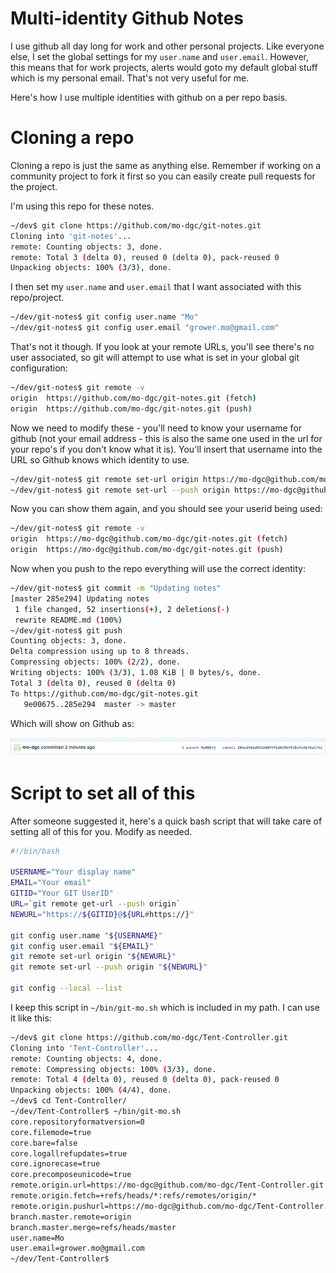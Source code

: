 # Multi-identity Github Notes

I use github all day long for work and other personal projects.  Like everyone else, I set the global settings for my ```user.name``` and ```user.email```.  However, this means that for work projects, alerts would goto my default global stuff which is my personal email.  That's not very useful for me.  

Here's how I use multiple identities with github on a per repo basis.

# Cloning a repo

Cloning a repo is just the same as anything else.  Remember if working on a community project to fork it first so you can easily create pull requests for the project.

I'm using this repo for these notes.

```bash
~/dev$ git clone https://github.com/mo-dgc/git-notes.git
Cloning into 'git-notes'...
remote: Counting objects: 3, done.
remote: Total 3 (delta 0), reused 0 (delta 0), pack-reused 0
Unpacking objects: 100% (3/3), done.
```

I then set my ```user.name``` and ```user.email``` that I want associated with this repo/project.

```bash
~/dev/git-notes$ git config user.name "Mo"
~/dev/git-notes$ git config user.email "grower.mo@gmail.com"
```

That's not it though.  If you look at your remote URLs, you'll see there's no user associated, so git will attempt to use what is set in your global git configuration:


```bash
~/dev/git-notes$ git remote -v
origin	https://github.com/mo-dgc/git-notes.git (fetch)
origin	https://github.com/mo-dgc/git-notes.git (push)
```

Now we need to modify these - you'll need to know your username for github (not your email address - this is also the same one used in the url for your repo's if you don't know what it is).  You'll insert that username into the URL so Github knows which identity to use.

```bash
~/dev/git-notes$ git remote set-url origin https://mo-dgc@github.com/mo-dgc/git-notes.git
~/dev/git-notes$ git remote set-url --push origin https://mo-dgc@github.com/mo-dgc/git-notes.git
```

Now you can show them again, and you should see your userid being used:
```bash
~/dev/git-notes$ git remote -v
origin	https://mo-dgc@github.com/mo-dgc/git-notes.git (fetch)
origin	https://mo-dgc@github.com/mo-dgc/git-notes.git (push)
```

Now when you push to the repo everything will use the correct identity:

```bash
~/dev/git-notes$ git commit -m "Updating notes"
[master 285e294] Updating notes
 1 file changed, 52 insertions(+), 2 deletions(-)
 rewrite README.md (100%)
~/dev/git-notes$ git push
Counting objects: 3, done.
Delta compression using up to 8 threads.
Compressing objects: 100% (2/2), done.
Writing objects: 100% (3/3), 1.08 KiB | 0 bytes/s, done.
Total 3 (delta 0), reused 0 (delta 0)
To https://github.com/mo-dgc/git-notes.git
   9e00675..285e294  master -> master
```

Which will show on Github as:

![Example Commit](example-commit.jpg)

# Script to set all of this

After someone suggested it, here's a quick bash script that will take care of setting all of this for you.  Modify as needed.  

```bash
#!/bin/bash

USERNAME="Your display name"
EMAIL="Your email"
GITID="Your GIT UserID"
URL=`git remote get-url --push origin`
NEWURL="https://${GITID}@${URL#https://}"

git config user.name "${USERNAME}"
git config user.email "${EMAIL}"
git remote set-url origin "${NEWURL}"
git remote set-url --push origin "${NEWURL}"

git config --local --list
```

I keep this script in ```~/bin/git-mo.sh``` which is included in my path.  I can use it like this:

```bash
~/dev$ git clone https://github.com/mo-dgc/Tent-Controller.git
Cloning into 'Tent-Controller'...
remote: Counting objects: 4, done.
remote: Compressing objects: 100% (3/3), done.
remote: Total 4 (delta 0), reused 0 (delta 0), pack-reused 0
Unpacking objects: 100% (4/4), done.
~/dev$ cd Tent-Controller/
~/dev/Tent-Controller$ ~/bin/git-mo.sh 
core.repositoryformatversion=0
core.filemode=true
core.bare=false
core.logallrefupdates=true
core.ignorecase=true
core.precomposeunicode=true
remote.origin.url=https://mo-dgc@github.com/mo-dgc/Tent-Controller.git
remote.origin.fetch=+refs/heads/*:refs/remotes/origin/*
remote.origin.pushurl=https://mo-dgc@github.com/mo-dgc/Tent-Controller.git
branch.master.remote=origin
branch.master.merge=refs/heads/master
user.name=Mo
user.email=grower.mo@gmail.com
~/dev/Tent-Controller$ 
```
